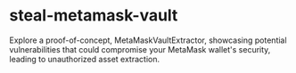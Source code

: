 # steal-metamask-vault
Explore a proof-of-concept, MetaMaskVaultExtractor, showcasing potential vulnerabilities that could compromise your MetaMask wallet's security, leading to unauthorized asset extraction.
